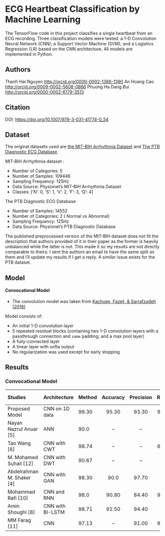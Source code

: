 # ECG Heartbeat Classification by Machine Learning
The TensorFlow code in this project classifies a single heartbeat from an ECG recording. Three classification models were tested: a 1-D Convolution Neural Network (CNN); a Support Vector Machine (SVM); and a Logistics Regression (LR) based on the CNN architecture. All models are implemented in Python.

## Authors
Thanh Hai Nguyen 
http://orcid.org/0000-0002-1386-1390
An Hoang Cao
http://orcid.org/0009-0002-5608-0866
Phuong Ha Dang Bui
http://orcid.org/0000-0002-6179-3513

## Citation
DOI: https://doi.org/10.1007/978-3-031-41774-0_54

## Dataset
The original datasets used are [the MIT-BIH Arrhythmia
Dataset](https://www.physionet.org/physiobank/database/mitdb/) and [The PTB
Diagnostic ECG Database](https://www.physionet.org/physiobank/database/ptbdb/)

MIT-BIH Arrhythmia dataset :

* Number of Categories: 5
* Number of Samples: 109446
* Sampling Frequency: 125Hz
* Data Source: Physionet’s MIT-BIH Arrhythmia Dataset
* Classes: [’N’: 0, ‘S’: 1, ‘V’: 2, ‘F’: 3, ‘Q’: 4]

The PTB Diagnostic ECG Database

* Number of Samples: 14552
* Number of Categories: 2 ( Normal vs Abnormal)
* Sampling Frequency: 125Hz
* Data Source: Physionet’s PTB Diagnostic Database

The published preprocessed version of the MIT-BIH dataset does not fit the
description that authors provided of it in their paper as the former is heavily
unbalanced while the latter is not. This made it so my results are not directly
comparable to theirs. I sent the authors an email to have the same split as them
and I’ll update my results if I get a reply. A similar issue exists for the PTB
dataset.

## Model
#### Convocational Model
* The convolution model was taken from [Kachuee, Fazeli, & Sarrafzadeh \(2018\)](https://arxiv.org/pdf/1805.00794.pdf)

Model consists of:
* An initial 1-D convolution layer
* 5 repeated residual blocks (containing two 1-D convolution layers with a passthrough connection and `same` padding; and a max pool layer)
* A fully-connected layer
* A linear layer with softa output
* No regularization was used except for early stopping

## Results
### Convocational Model
<div class="tab_result">

| Studies | Architecture | Method | Accuracy | Precision | Recall | F1-Score |
| :--- | :--- | :--- | :---: | :---: | :---: | :---: |
| Proposed Model | CNN on 1D data | 99.30 | 95.30 | 93.30 | 94.40 |
| Nayan Nazrul Anuar [5] | ANN | 90.0 | – | – | – |
| Tao Wang [6] | CNN with CWT | 98.74 | – | – | 68.76 |
| M. Mohamed Suhail [12] | CNN with DWT | 90.67 | – | – | – |
| Abdelrahman M. Shaker [4] | CNN with GAN | 98.30 | 90.0 | 97.70 | – |
| Mohammad Rafi [10] | CNN and RNN | 98.0 | 90.80 | 84.40 | 97.40 |
| Amin Shoughi [8] | CNN with BI-LSTM | 98.71 | 92.50 | 94.40 | – |
| MM Farag [11] | CNN | 97.13 | – | 91.00 | 88.30 |

</div>


